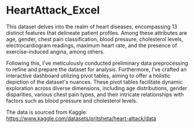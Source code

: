 # HeartAttack_Excel

This dataset delves into the realm of heart diseases, encompassing 13 distinct features that delineate patient profiles. Among these attributes are age, gender, chest pain classification, blood pressure, cholesterol levels, electrocardiogram readings, maximum heart rate, and the presence of exercise-induced angina, among others.

Following this, I've meticulously conducted preliminary data preprocessing to refine and prepare the dataset for analysis. Furthermore, I've crafted an interactive dashboard utilizing pivot tables, aiming to offer a holistic depiction of the dataset's nuances. These pivot tables facilitate dynamic exploration across diverse dimensions, including age distributions, gender disparities, various chest pain types, and their intricate relationships with factors such as blood pressure and cholesterol levels. 

The data is sourced from Kaggle: https://www.kaggle.com/datasets/pritsheta/heart-attack/data
